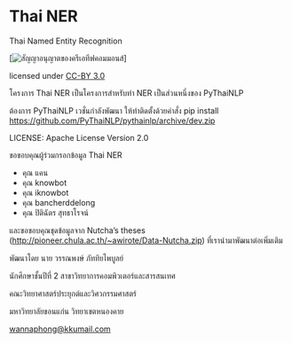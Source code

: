 # Thai NER

Thai Named Entity Recognition

[![สัญญาอนุญาตของครีเอทีฟคอมมอนส์](https://i.creativecommons.org/l/by/3.0/th/88x31.png)]

licensed under [CC-BY 3.0](http://creativecommons.org/licenses/by/3.0/)

โครงการ Thai NER เป็นโครงการสำหรับทำ NER เป็นส่วนหนึ่งของ PyThaiNLP

ต้องการ PyThaiNLP เวชั่นกำลังพัฒนา ให้ทำติดตั้งด้วยคำสั่ง pip install https://github.com/PyThaiNLP/pythainlp/archive/dev.zip



LICENSE: Apache License Version 2.0


ขอขอบคุณผู้ร่วมกรอกข้อมูล Thai NER

- คุณ แคน
- คุณ knowbot
- คุณ iknowbot
- คุณ bancherddelong
- คุณ ปิติฉัตร สุทธาโรจน์

และขอขอบคุณชุดข้อมูลจาก Nutcha’s theses (<http://pioneer.chula.ac.th/~awirote/Data-Nutcha.zip>) ที่เรานำมาพัฒนาต่อเพิ่มเติม


พัฒนาโดย นาย วรรณพงษ์ ภัททิยไพบูลย์

นักศึกษาชั้นปีที่ 2 สาขาวิทยาการคอมพิวเตอร์และสารสนเทศ

คณะวิทยาศาสตร์ประยุกต์และวิศวกรรมศาสตร์

มหาวิทยาลัยขอนแก่น วิทยาเขตหนองคาย

wannaphong@kkumail.com

